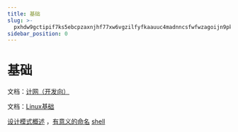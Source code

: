 ```yaml
---
title: 基础
slug: >-
  pxhdw9gctipif7ks5ebcpzaxnjhf77xw6vgzilfyfkaauuc4madnncsfwfwzagoijn9pkqtogcnofnnpc-sfwfwz
sidebar_position: 0
---
```



# 基础

文档：[计网（开发向）](KIIpwInUWiHxQ5kzqi7clFGtnrc) 

文档：[Linux基础](DovmdfosPoOkarxRj2fcQ1HYnsd) 

[设计模式概述](wikcncUFr1USxlUwXzKZEwwLpTg) ，[有意义的命名](wikcnG2HWKh3mSfOe9CKrlCvLzb) [shell](wikcnKC5eA6PaXyP41vSpGZRBAe) 

